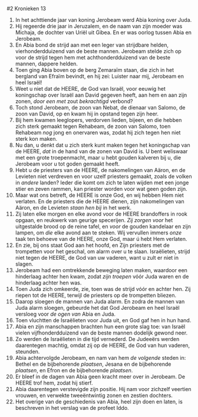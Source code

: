 #2 Kronieken 13
1. In het achttiende jaar van koning Jerobeam werd Abia koning over Juda.
2. Hij regeerde drie jaar in Jeruzalem, en de naam van zijn moeder was Michaja, de dochter van Uriël uit Gibea. En er was oorlog tussen Abia en Jerobeam.
3. En Abia bond de strijd aan met een leger van strijdbare helden, vierhonderdduizend van de beste mannen. Jerobeam stelde zich op voor de strijd tegen hem met achthonderdduizend van de beste mannen, dappere helden.
4. Toen ging Abia boven op de berg Zemaraïm staan, die zich in het bergland van Efraïm bevindt, en hij zei: Luister naar mij, Jerobeam en heel Israël!
5. Weet u niet dat de HEERE, de God van Israël, voor eeuwig het koningschap over Israël aan David gegeven heeft, aan hem en aan zijn zonen, *door een met* zout *bekrachtigd* verbond?
6. Toch stond Jerobeam, de zoon van Nebat, de dienaar van Salomo, de zoon van David, op en kwam hij in opstand tegen zijn heer.
7. Bij hem kwamen leeglopers, verdorven lieden, bijeen, en die hebben zich sterk gemaakt tegen Rehabeam, de zoon van Salomo, toen Rehabeam *nog* jong en onervaren was, zodat hij zich tegen hen niet sterk kon maken.
8. Nu dan, u denkt dat u zich sterk kunt maken tegen het koningschap van de HEERE, *dat* in de hand van de zonen van David is. U bent weliswaar met een grote troepenmacht, maar u hebt gouden kalveren bij u, die Jerobeam voor u tot goden gemaakt heeft.
9. Hebt u de priesters van de HEERE, de nakomelingen van Aäron, en de Levieten niet verdreven en voor uzelf priesters gemaakt, zoals de volken in *andere* landen? Ieder die komt om zich te laten wijden met een jonge stier en zeven rammen, kan priester worden voor wat geen goden zijn.
10. Maar wat ons betreft, de HEERE is onze God, en wij hebben Hem niet verlaten. En de priesters die de HEERE dienen, zijn nakomelingen van Aäron, en de Levieten *staan hen bij* in het werk.
11. Zij laten elke morgen en elke avond voor de HEERE brandoffers in rook opgaan, en reukwerk van geurige specerijen. *Zij zorgen voor* het uitgestalde brood op de reine tafel, en *voor* de gouden kandelaar en zijn lampen, om *die* elke avond aan te steken. Wij vervullen immers *onze* taak ten behoeve van de HEERE, onze God, maar ú hebt Hem verlaten.
12. En zie, bij ons staat God aan het hoofd, en Zijn priesters met de trompetten voor het geschal, om alarm over u te slaan. Israëlieten, strijd niet tegen de HEERE, de God van uw vaderen, want u zult er niet in slagen.
13. Jerobeam had een omtrekkende beweging laten maken, waardoor een hinderlaag achter hen kwam, zodat *zijn troepen* vóór Juda waren en de hinderlaag achter hen was.
14. Toen Juda zich omkeerde, zie, toen was de strijd vóór en achter hen. Zij riepen tot de HEERE, terwijl de priesters op de trompetten bliezen.
15. Daarop sloegen de mannen van Juda alarm. En zodra de mannen van Juda alarm sloegen, gebeurde het dat God Jerobeam en heel Israël versloeg voor *de ogen van* Abia en Juda.
16. Toen vluchtten de Israëlieten voor Juda uit, en God gaf hen in hun hand.
17. Abia en zijn manschappen brachten hun een grote slag toe: van Israël vielen vijfhonderdduizend van de beste mannen dodelijk gewond neer.
18. Zo werden de Israëlieten in die tijd vernederd. De Judeeërs werden daarentegen machtig, omdat zij op de HEERE, de God van hun vaderen, steunden.
19. Abia achtervolgde Jerobeam, en nam van hem *de volgende* steden in: Bethel en de bijbehorende *plaatsen*, Jesana en de bijbehorende *plaatsen*, en Efron en de bijbehorende *plaatsen*.
20. Er bleef in de dagen van Abia geen kracht meer over in Jerobeam. De HEERE trof hem, zodat hij stierf.
21. Abia daarentegen verstevigde zijn positie. Hij nam voor zichzelf veertien vrouwen, en verwekte tweeëntwintig zonen en zestien dochters.
22. Het overige van de geschiedenis van Abia, heel zijn doen en laten, is beschreven in het verslag van de profeet Iddo.
